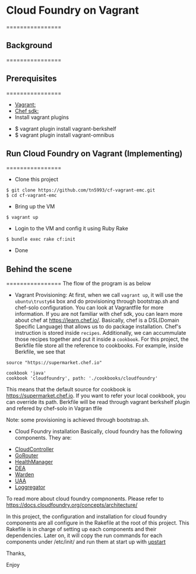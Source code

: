# Cloud Foundry on Vagrant
================

## Background
================



## Prerequisites
================
* [Vagrant:]()
* [Chef sdk:]()
* Install vagrant plugins
- $ vagrant plugin install vagrant-berkshelf
- $ vagrant plugin install vagrant-omnibus

## Run Cloud Foundry on Vagrant (Implementing)
================
* Clone this project
```shell
$ git clone https://github.com/tn5993/cf-vagrant-emc.git
$ cd cf-vagrant-emc
```

* Bring up the VM
```shell
$ vagrant up
```

* Login to the VM and config it using Ruby Rake
```shell
$ bundle exec rake cf:init
```

* Done

## Behind the scene
================
The flow of the program is as below
* Vagrant Provisioning: 
At first, when we call `vagrant up`, it will use the `ubuntu\trusty64` box and do provisioning through bootstrap.sh and chef-solo configuration. You can look at Vagrantfile for more information. If you are not familiar with chef sdk, you can learn more about chef at https://learn.chef.io/. Basically, chef is a DSL(Domain Specific Language) that allows us to do package installation. Chef's instruction is stored inside `recipes`. Additionally, we can accummulate those recipes together and put it inside a `cookbook`. For this project, the Berkfile file store all the reference to cookbooks. For example, inside Berkfile, we see that

```shell
source "https://supermarket.chef.io"

cookbook 'java'
cookbook 'cloudfoundry', path: './cookbooks/cloudfoundry'
```

This means that the default source for cookbook is https://supermarket.chef.io. If you want to refer your local cookbook, you can override its path. Berkfile will be read through vagrant berkshelf plugin and refered by chef-solo in Vagran tfile

Note: some provisioning is achieved through bootstrap.sh.

* Cloud Foundry installation
Basically, cloud foundry has the following components. They are:
- [CloudController](https://github.com/cloudfoundry/cloud_controller_ng.git)
- [GoRouter](https://github.com/cloudfoundry/gorouter.git)
- [HealthManager](https://github.com/cloudfoundry/hm9000.git)
- [DEA](https://github.com/cloudfoundry/dea_ng.git)
- [Warden](https://github.com/cloudfoundry/warden.git)
- [UAA](https://github.com/cloudfoundry/uaa.git)
- [Loggregator](https://github.com/cloudfoundry/loggregator.git)

To read more about cloud foundry compnonents. Please refer to https://docs.cloudfoundry.org/concepts/architecture/

In this project, the configuration and installation for cloud foundry
components are all configure in the Rakefile at the root of this
project. This Rakefile is in charge of setting up each components and
their dependencies. Later on, it will copy the run commands for each
components under /etc/init/ and run them at start up with [upstart](http://upstart.ubuntu.com/)

Thanks,

Enjoy






















